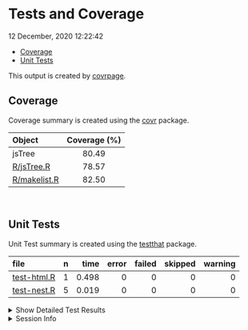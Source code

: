 Tests and Coverage
================
12 December, 2020 12:22:42

-   [Coverage](#coverage)
-   [Unit Tests](#unit-tests)

This output is created by
[covrpage](https://github.com/yonicd/covrpage).

## Coverage

Coverage summary is created using the
[covr](https://github.com/r-lib/covr) package.

| Object                          | Coverage (%) |
|:--------------------------------|:------------:|
| jsTree                          |    80.49     |
| [R/jsTree.R](../R/jsTree.R)     |    78.57     |
| [R/makelist.R](../R/makelist.R) |    82.50     |

<br>

## Unit Tests

Unit Test summary is created using the
[testthat](https://github.com/r-lib/testthat) package.

| file                                |   n |  time | error | failed | skipped | warning |
|:------------------------------------|----:|------:|------:|-------:|--------:|--------:|
| [test-html.R](testthat/test-html.R) |   1 | 0.498 |     0 |      0 |       0 |       0 |
| [test-nest.R](testthat/test-nest.R) |   5 | 0.019 |     0 |      0 |       0 |       0 |

<details closed>
<summary>
Show Detailed Test Results
</summary>

| file                                    | context | test                  | status |   n |  time |
|:----------------------------------------|:--------|:----------------------|:-------|----:|------:|
| [test-html.R](testthat/test-html.R#L10) | html    | tree html             | PASS   |   1 | 0.498 |
| [test-nest.R](testthat/test-nest.R#L10) | nest    | nesting default       | PASS   |   1 | 0.004 |
| [test-nest.R](testthat/test-nest.R#L25) | nest    | nesting different sep | PASS   |   2 | 0.008 |
| [test-nest.R](testthat/test-nest.R#L37) | nest    | nesting nodestate     | PASS   |   2 | 0.007 |

</details>
<details>
<summary>
Session Info
</summary>

| Field    | Value                               |
|:---------|:------------------------------------|
| Version  | R version 3.6.3 (2020-02-29)        |
| Platform | x86\_64-apple-darwin15.6.0 (64-bit) |
| Running  | macOS Catalina 10.15.7              |
| Language | en\_US                              |
| Timezone | America/New\_York                   |

| Package  | Version |
|:---------|:--------|
| testthat | 3.0.0   |
| covr     | 3.5.0   |
| covrpage | 0.1     |

</details>
<!--- Final Status : pass --->
